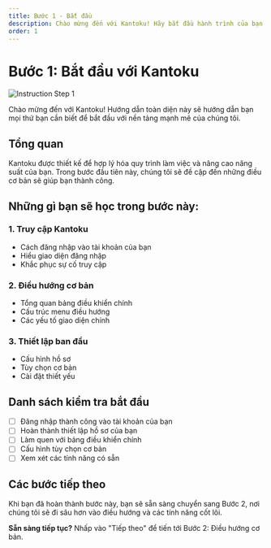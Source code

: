 ```yaml
---
title: Bước 1 - Bắt đầu
description: Chào mừng đến với Kantoku! Hãy bắt đầu hành trình của bạn.
order: 1
---
```


# Bước 1: Bắt đầu với Kantoku

![Instruction Step 1](/figma-designs/instruction-1.png)

Chào mừng đến với Kantoku! Hướng dẫn toàn diện này sẽ hướng dẫn bạn mọi thứ bạn cần biết để bắt đầu với nền tảng mạnh mẽ của chúng tôi.

## Tổng quan

Kantoku được thiết kế để hợp lý hóa quy trình làm việc và nâng cao năng suất của bạn. Trong bước đầu tiên này, chúng tôi sẽ đề cập đến những điều cơ bản sẽ giúp bạn thành công.

## Những gì bạn sẽ học trong bước này:

### 1. Truy cập Kantoku
- Cách đăng nhập vào tài khoản của bạn
- Hiểu giao diện đăng nhập
- Khắc phục sự cố truy cập

### 2. Điều hướng cơ bản
- Tổng quan bảng điều khiển chính
- Cấu trúc menu điều hướng
- Các yếu tố giao diện chính

### 3. Thiết lập ban đầu
- Cấu hình hồ sơ
- Tùy chọn cơ bản
- Cài đặt thiết yếu

## Danh sách kiểm tra bắt đầu

- [ ] Đăng nhập thành công vào tài khoản của bạn
- [ ] Hoàn thành thiết lập hồ sơ của bạn
- [ ] Làm quen với bảng điều khiển chính
- [ ] Cấu hình tùy chọn cơ bản
- [ ] Xem xét các tính năng có sẵn

## Các bước tiếp theo

Khi bạn đã hoàn thành bước này, bạn sẽ sẵn sàng chuyển sang Bước 2, nơi chúng tôi sẽ đi sâu hơn vào điều hướng và các tính năng cốt lõi.

**Sẵn sàng tiếp tục?** Nhấp vào "Tiếp theo" để tiến tới Bước 2: Điều hướng cơ bản.

